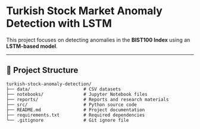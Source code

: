 # **Turkish Stock Market Anomaly Detection with LSTM**  

This project focuses on detecting anomalies in the **BIST100 Index** using an **LSTM-based model**.  

---

## 📂 **Project Structure**  

```plaintext
turkish-stock-anomaly-detection/
├── data/                    # CSV datasets
├── notebooks/               # Jupyter Notebook files
├── reports/                 # Reports and research materials
├── src/                     # Python source code
├── README.md                # Project documentation
├── requirements.txt         # Required dependencies
└── .gitignore               # Git ignore file
